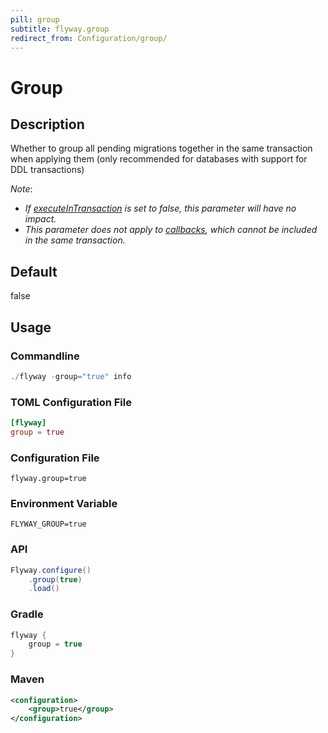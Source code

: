```yaml
---
pill: group
subtitle: flyway.group
redirect_from: Configuration/group/
---
```


# Group

## Description
Whether to group all pending migrations together in the same transaction when applying them (only recommended for databases with support for DDL transactions)

_Note_: 
- _If [executeInTransaction](<Configuration/Parameters/Flyway/Execute In Transaction>) is set to false, this parameter will have no impact._
- _This parameter does not apply to [callbacks](<Concepts/Callback concept>), which cannot be included in the same transaction._

## Default
false

## Usage

### Commandline
```powershell
./flyway -group="true" info
```

### TOML Configuration File
```toml
[flyway]
group = true
```

### Configuration File
```properties
flyway.group=true
```

### Environment Variable
```properties
FLYWAY_GROUP=true
```

### API
```java
Flyway.configure()
    .group(true)
    .load()
```

### Gradle
```groovy
flyway {
    group = true
}
```

### Maven
```xml
<configuration>
    <group>true</group>
</configuration>
```
